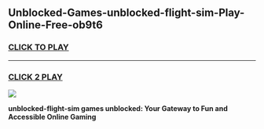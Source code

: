 
## Unblocked-Games-unblocked-flight-sim-Play-Online-Free-ob9t6
<h3>
<a href="https://premium76.site?title=unblocked-flight-sim&ref=26A">CLICK TO PLAY</a></h3>
<hr>

<h3>
<a href="https://premium76.site?title=unblocked-flight-sim&ref=26A">CLICK 2 PLAY</a>
  
</h3>

<a href="https://premium76.site?title=unblocked-flight-sim&ref=26A"><img src="https://clearcache.store/games.png"></a>


**unblocked-flight-sim games unblocked: Your Gateway to Fun and Accessible Online Gaming**
